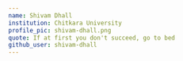 ```yaml
---
name: Shivam Dhall
institution: Chitkara University  
profile_pic: shivam-dhall.png 
quote: If at first you don't succeed, go to bed
github_user: shivam-dhall
---
```

